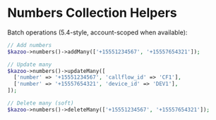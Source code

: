 # Numbers Collection Helpers

Batch operations (5.4-style, account-scoped when available):

```php
// Add numbers
$kazoo->numbers()->addMany(['+15551234567', '+15557654321']);

// Update many
$kazoo->numbers()->updateMany([
  ['number' => '+15551234567', 'callflow_id' => 'CF1'],
  ['number' => '+15557654321', 'device_id' => 'DEV1'],
]);

// Delete many (soft)
$kazoo->numbers()->deleteMany(['+15551234567', '+15557654321']);
```
